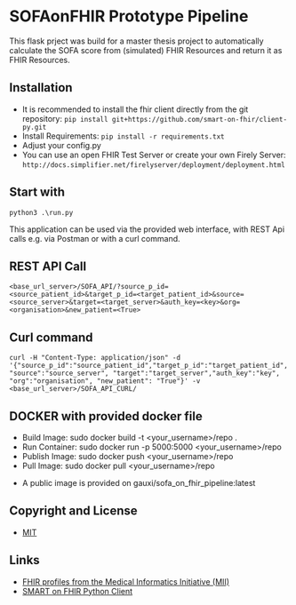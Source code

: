 # SOFAonFHIR Prototype Pipeline

This flask prject was build for a master thesis project to automatically calculate the SOFA score from (simulated) 
FHIR Resources and return it as FHIR Resources.

## Installation
- It is recommended to install the fhir client directly from the git repository:
`pip install git+https://github.com/smart-on-fhir/client-py.git `
- Install Requirements:
`pip install -r requirements.txt`
- Adjust your config.py
- You can use an open FHIR Test Server or create your own Firely Server: 
`http://docs.simplifier.net/firelyserver/deployment/deployment.html`

## Start with
`python3 .\run.py`

This application can be used via the provided web interface, with REST Api calls e.g. via Postman or with a curl 
command.

## REST API Call
`<base_url_server>/SOFA_API/?source_p_id=<source_patient_id>&target_p_id=<target_patient_id>&source=<source_server>&target=<target_server>&auth_key=<key>&org=<organisation>&new_patient=<True>`

## Curl command
`curl -H "Content-Type: application/json" -d '{"source_p_id":"source_patient_id","target_p_id":"target_patient_id", "source":"source_server", "target":"target_server","auth_key":"key", "org":"organisation", "new_patient": "True"}' -v <base_url_server>/SOFA_API_CURL/`

## DOCKER with provided docker file
- Build Image: sudo docker build -t <your_username>/repo .
- Run Container: sudo docker run -p 5000:5000 <your_username>/repo 
- Publish Image: sudo docker push <your_username>/repo
- Pull Image: sudo docker pull <your_username>/repo

* A public image is provided on gauxi/sofa_on_fhir_pipeline:latest

## Copyright and License
* [MIT](https://tldrlegal.com/license/mit-license)

## Links
* [FHIR profiles from the Medical Informatics Initiative (MII)](https://simplifier.net/organization/koordinationsstellemii)
* [SMART on FHIR Python Client](http://docs.smarthealthit.org/client-py/index.html)
